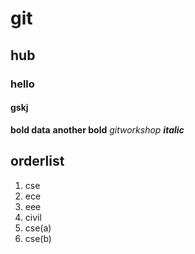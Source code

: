 # git
## hub
### hello
#### gskj

**bold data**
__another bold__
*gitworkshop*
_**italic**_
## orderlist
1. cse
2. ece
3. eee
4. civil
  1. cse(a)
  2. cse(b)
